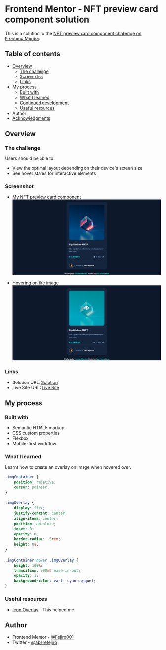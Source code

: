 # Frontend Mentor - NFT preview card component solution

This is a solution to the [NFT preview card component challenge on Frontend Mentor](https://www.frontendmentor.io/challenges/nft-preview-card-component-SbdUL_w0U). 

## Table of contents

- [Overview](#overview)
  - [The challenge](#the-challenge)
  - [Screenshot](#screenshot)
  - [Links](#links)
- [My process](#my-process)
  - [Built with](#built-with)
  - [What I learned](#what-i-learned)
  - [Continued development](#continued-development)
  - [Useful resources](#useful-resources)
- [Author](#author)
- [Acknowledgments](#acknowledgments)

## Overview

### The challenge

Users should be able to:

- View the optimal layout depending on their device's screen size
- See hover states for interactive elements

### Screenshot

- My NFT preview card component
![](design/screenshot/the-card.png)

- Hovering on the image
![](design/screenshot/the-card-hover.png)

### Links

- Solution URL: [Solution](https://www.frontendmentor.io/solutions/nft-preview-card-css-flexboxtransition-EJI1_f80BF)
- Live Site URL: [Live Site](https://fejiro001.github.io/nft-preview-card-component-main/)

## My process

### Built with

- Semantic HTML5 markup
- CSS custom properties
- Flexbox
- Mobile-first workflow

### What I learned

Learnt how to create an overlay on image when hovered over.

```css
.imgContainer {
    position: relative;
    cursor: pointer;
}

.imgOverlay {
    display: flex;
    justify-content: center;
    align-items: center;
    position: absolute;
    inset: 0;
    opacity: 0;
    border-radius: .5rem;
    height: 0%;
}

.imgContainer:hover .imgOverlay {
    height: 100%;
    transition: 500ms ease-in-out;
    opacity: 1;
    background-color: var(--cyan-opaque);
}
```

### Useful resources

- [Icon Overlay](https://www.w3schools.com/howto/howto_css_image_overlay_icon.asp) - This helped me 

## Author

- Frontend Mentor - [@Fejiro001](https://www.frontendmentor.io/profile/Fejiro001)
- Twitter - [@aberefejiro](https://twitter.com/aberefejiro)

